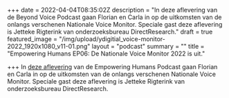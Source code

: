 +++
date = 2022-04-04T08:35:02Z
description = "In deze aflevering van de Beyond Voice Podcast gaan Florian en Carla in op de uitkomsten van de onlangs verschenen Nationale Voice Monitor. Speciale gast deze aflevering is Jetteke Rigterink van onderzoeksbureau DirectResearch."
draft = true
featured_image = "/img/upload/ydigitial_voice-monitor-2022_1920x1080_v11-01.png"
layout = "podcast"
summary = ""
title = "Empowering Humans EP06: De Nationale Voice Monitor 2022 is uit."

+++
In [deze aflevering](https://beyondvoice.fm/podcast/beyond-voice-ep05-de-nationale-voice-monitor-2022-is-uit/) van de Empowering Humans Podcast gaan Florian en Carla in op de uitkomsten van de onlangs verschenen Nationale Voice Monitor. Speciale gast deze aflevering is Jetteke Rigterink van onderzoeksbureau DirectResearch.